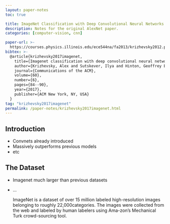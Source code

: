 ```yaml
---
layout: paper-notes
toc: true

title: ImageNet Classification with Deep Convolutional Neural Networks
description: Notes for the original AlexNet paper.
categories: [computer-vision, cnn]

paper-url: >-
  https://courses.physics.illinois.edu/ece544na/fa2013/krizhevsky2012.pdf
bibtex: >-
  @article{krizhevsky2017imagenet,
    title={Imagenet classification with deep convolutional neural networks},
    author={Krizhevsky, Alex and Sutskever, Ilya and Hinton, Geoffrey E},
    journal={Communications of the ACM},
    volume={60},
    number={6},
    pages={84--90},
    year={2017},
    publisher={ACM New York, NY, USA}
  }
tag: "krizhevsky2017imagenet"
permalink: /paper-notes/krizhevsky2017imagenet.html
---
```


## Introduction

- Convnets already introduced
- Massively outperforms previous models
- etc

## The Dataset

- Imagenet much larger than previous datasets

- ...

  ImageNet is a dataset of over 15 million labeled high-resolution images belonging to roughly 22,000categories.  The images were collected from the web and labeled by human labelers using Ama-zon’s Mechanical Turk crowd-sourcing tool.  
